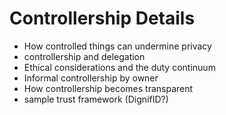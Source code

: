# Controllership Details

* How controlled things can undermine privacy
* controllership and delegation
* Ethical considerations and the duty continuum
* Informal controllership by owner
* How controllership becomes transparent
* sample trust framework (DignifID?)